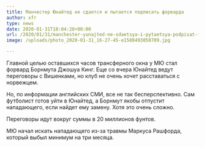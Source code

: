 ```yaml
---
title: Манчестер Юнайтед не сдается и пытается подписать форварда
author: xfr
type: news
date: 2020-01-31T18:04:28+00:00
url: /2020/01/31/manchester-yunajted-ne-sdaetsya-i-pytaetsya-podpisat-forvarda/
image: /uploads/photo_2020-01-31_16-27-45-e1580493858709.jpg

---
```

Главной целью оставшихся часов трансферного окна у МЮ стал форвард Борнмута Джошуа Кинг. Еще со вчера Юнайтед ведут переговоры с Вишенками, но клуб не очень хочет расставаться с норвежцем.

Но, по информации английских СМИ, все не так бесперспективно. Сам футболист готов уйти в Юнайтед, а Борнмут якобы отпустит нападающего, если найдет ему замену. Хотя это очень сложно.

Переговоры идут вокруг суммы в 20 миллионов фунтов.

МЮ начал искать нападающего из-за травмы Маркуса Рашфорда, который выбыл минимум на три месяца.